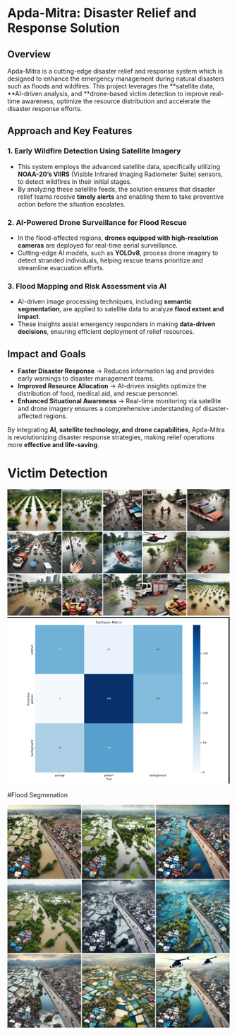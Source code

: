 # Apda-Mitra: Disaster Relief and Response Solution

## Overview  
Apda-Mitra is a cutting-edge disaster relief and response system which is designed to enhance the emergency management during natural disasters such as floods and wildfires. This project leverages the **satellite data, **AI-driven analysis, and **drone-based victim detection to improve real-time awareness, optimize the resource distribution and accelerate the disaster response efforts.

## Approach and Key Features  

### 1. **Early Wildfire Detection Using Satellite Imagery**  
- This system employs the advanced satellite data, specifically utilizing **NOAA-20’s VIIRS** (Visible Infrared Imaging Radiometer Suite) sensors, to detect wildfires in their initial stages.  
- By analyzing these satellite feeds, the solution ensures that disaster relief teams receive **timely alerts** and enabling them to take preventive action before the situation escalates.  

### 2. **AI-Powered Drone Surveillance for Flood Rescue**  
- In the flood-affected regions, **drones equipped with high-resolution cameras** are deployed for real-time aerial surveillance.  
- Cutting-edge AI models, such as **YOLOv8**, process drone imagery to detect stranded individuals, helping rescue teams prioritize and streamline evacuation efforts.  

### 3. **Flood Mapping and Risk Assessment via AI**  
- AI-driven image processing techniques, including **semantic segmentation**, are applied to satellite data to analyze **flood extent and impact**.  
- These insights assist emergency responders in making **data-driven decisions**, ensuring efficient deployment of relief resources.  

## Impact and Goals  

- **Faster Disaster Response** → Reduces information lag and provides early warnings to disaster management teams.  
- **Improved Resource Allocation** → AI-driven insights optimize the distribution of food, medical aid, and rescue personnel.  
- **Enhanced Situational Awareness** → Real-time monitoring via satellite and drone imagery ensures a comprehensive understanding of disaster-affected regions.  

By integrating **AI, satellite technology, and drone capabilities**, Apda-Mitra is revolutionizing disaster response strategies, making relief operations more **effective and life-saving**.  


# Victim Detection
![Unable to load image](assets/victim.png)
![Unable to load image](assets/matrix.png)

#Flood Segmenation

![Unable to load image](assets/flood.png)
